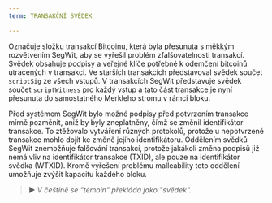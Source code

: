 ```yaml
---
term: TRANSAKČNÍ SVĚDEK

---
```

Označuje složku transakcí Bitcoinu, která byla přesunuta s měkkým rozvětvením SegWit, aby se vyřešil problém zfalšovatelnosti transakcí. Svědek obsahuje podpisy a veřejné klíče potřebné k odemčení bitcoinů utracených v transakci. Ve starších transakcích představoval svědek součet `scriptSig` ze všech vstupů. V transakcích SegWit představuje svědek součet `scriptWitness` pro každý vstup a tato část transakce je nyní přesunuta do samostatného Merkleho stromu v rámci bloku.

Před systémem SegWit bylo možné podpisy před potvrzením transakce mírně pozměnit, aniž by byly zneplatněny, čímž se změnil identifikátor transakce. To ztěžovalo vytváření různých protokolů, protože u nepotvrzené transakce mohlo dojít ke změně jejího identifikátoru. Oddělením svědků SegWit znemožňuje falšování transakcí, protože jakákoli změna podpisů již nemá vliv na identifikátor transakce (TXID), ale pouze na identifikátor svědka (WTXID). Kromě vyřešení problému malleability toto oddělení umožňuje zvýšit kapacitu každého bloku.

> ► *V češtině se "témoin" překládá jako "svědek".*